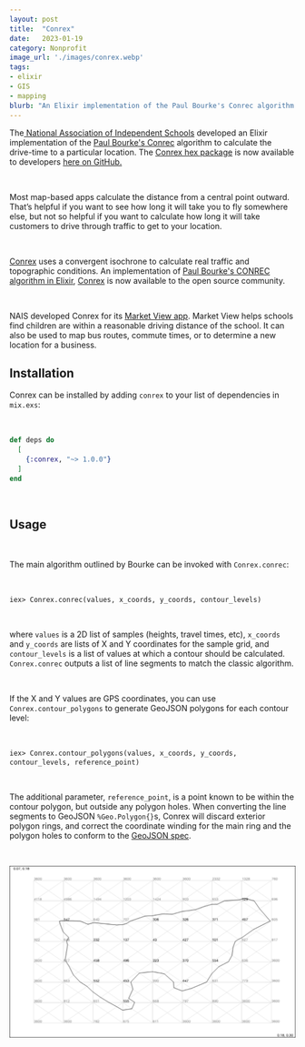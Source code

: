 ```yaml
---
layout: post
title:  "Conrex"
date:   2023-01-19
category: Nonprofit
image_url: './images/conrex.webp'
tags:
- elixir
- GIS
- mapping
blurb: "An Elixir implementation of the Paul Bourke's Conrec algorithm to calculate the drive-time to a specified location."
---
```

The[ National Association of Independent Schools](https://nais.org) developed an Elixir implementation of the [Paul Bourke's Conrec](http://paulbourke.net/papers/conrec/) algorithm to calculate the drive-time to a particular location. The [Conrex hex package](https://hex.pm/packages/conrex) is now available to developers [here on GitHub.](https://github.com/NAISorg/conrex)

&nbsp;

Most map-based apps calculate the distance from a central point outward. That’s helpful if you want to see how long it will take you to fly somewhere else, but not so helpful if you want to calculate how long it will take customers to drive through traffic to get to your location.

&nbsp;


[Conrex](https://github.com/NAISorg/conrex) uses a convergent isochrone to calculate real traffic and topographic conditions. An implementation of [Paul Bourke's CONREC algorithm in Elixir](http://paulbourke.net/papers/conrec/), [Conrex](https://github.com/NAISorg/conrex) is now available to the open source community.

&nbsp;


NAIS developed Conrex for its [Market View app](https://marketview.nais.org). Market View helps schools find children are within a reasonable driving distance of the school. It can also be used to map bus routes, commute times, or to determine a new location for a business.


## Installation

Conrex can be installed by adding `conrex` to your list of dependencies in
`mix.exs`:

&nbsp;


```elixir
def deps do
  [
    {:conrex, "~> 1.0.0"}
  ]
end
```

&nbsp;


## Usage

&nbsp;


The main algorithm outlined by Bourke can be invoked with `Conrex.conrec`:

&nbsp;


```
iex> Conrex.conrec(values, x_coords, y_coords, contour_levels)
```

&nbsp;


where `values` is a 2D list of samples (heights, travel times, etc), `x_coords`
and `y_coords` are lists of X and Y coordinates for the sample grid, and
`contour_levels` is a list of values at which a contour should be calculated.
`Conrex.conrec` outputs a list of line segments to match the classic algorithm.

&nbsp;


If the X and Y values are GPS coordinates, you can use `Conrex.contour_polygons`
to generate GeoJSON polygons for each contour level:

&nbsp;



```
iex> Conrex.contour_polygons(values, x_coords, y_coords, contour_levels, reference_point)
```

&nbsp;


The additional parameter, `reference_point`, is a point known to be within the
contour polygon, but outside any polygon holes. When converting the line
segments to GeoJSON `%Geo.Polygon{}`s, Conrex will discard exterior polygon
rings, and correct the coordinate winding for the main ring and the polygon
holes to conform to the [GeoJSON spec](https://tools.ietf.org/html/rfc7946#section-3.1.6).

&nbsp;


![Example output visualization](https://github.com/NAISorg/conrex/raw/master/priv/static/screenshot.png)

